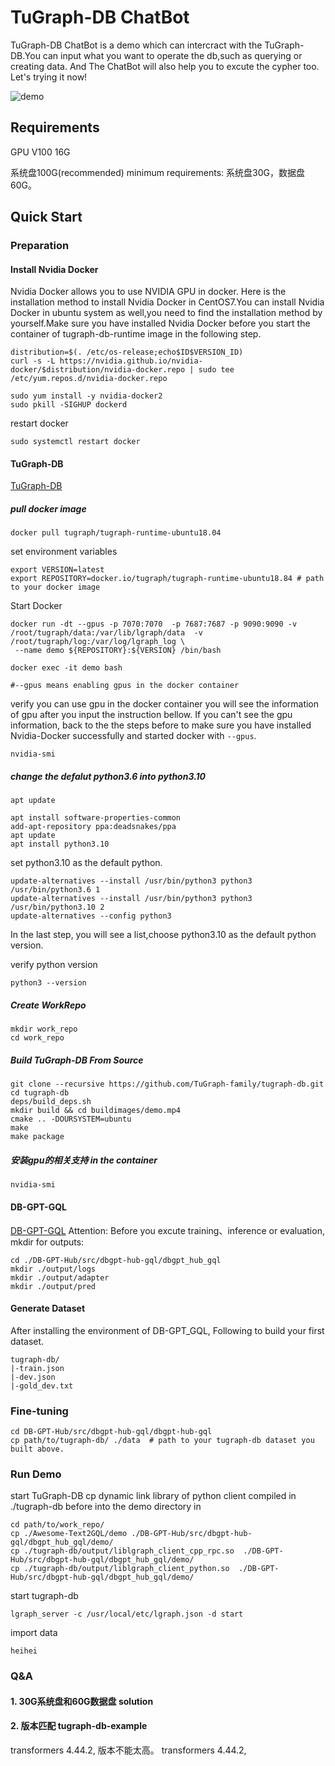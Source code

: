 # TuGraph-DB ChatBot

TuGraph-DB ChatBot is a demo which can intercract with the TuGraph-DB.You can input what you want to operate the db,such as querying or creating data. And The ChatBot will also help you to excute the cypher too. Let's trying it now!

![demo](https://github.com/Panghy1106/Awesome-Text2GQL/blob/dev_demo/images/demo.gif)

## Requirements

GPU V100 16G

系统盘100G(recommended) 
minimum requirements: 系统盘30G，数据盘60G。

## Quick Start

### Preparation

#### Install Nvidia Docker
Nvidia Docker allows you to use NVIDIA GPU in docker.
Here is the installation method to install Nvidia Docker in CentOS7.You can install Nvidia Docker in ubuntu system as well,you need to find the installation method by yourself.Make sure you have installed Nvidia Docker before you start the container of tugraph-db-runtime image in the following step.
```
distribution=$(. /etc/os-release;echo$ID$VERSION_ID)
curl -s -L https://nvidia.github.io/nvidia-docker/$distribution/nvidia-docker.repo | sudo tee /etc/yum.repos.d/nvidia-docker.repo

sudo yum install -y nvidia-docker2
sudo pkill -SIGHUP dockerd
```
restart docker
```
sudo systemctl restart docker
```

#### TuGraph-DB
[TuGraph-DB](https://github.com/TuGraph-family/tugraph-db)

##### pull docker image
```
docker pull tugraph/tugraph-runtime-ubuntu18.04
```
set environment variables
```
export VERSION=latest
export REPOSITORY=docker.io/tugraph/tugraph-runtime-ubuntu18.84 # path to your docker image
```
Start Docker
```
docker run -dt --gpus -p 7070:7070  -p 7687:7687 -p 9090:9090 -v /root/tugraph/data:/var/lib/lgraph/data  -v /root/tugraph/log:/var/log/lgraph_log \
 --name demo ${REPOSITORY}:${VERSION} /bin/bash

docker exec -it demo bash

#--gpus means enabling gpus in the docker container
```
verify you can use gpu in the docker container
you will see the information of gpu after you input the instruction bellow. If you can't see the gpu information, back to the the steps before to make sure you have installed Nvidia-Docker successfully and started docker with `--gpus`.
```
nvidia-smi
```
##### change the defalut python3.6 into python3.10
```
apt update
```

```
apt install software-properties-common
add-apt-repository ppa:deadsnakes/ppa
apt update
apt install python3.10
```
set python3.10 as the default python.
```
update-alternatives --install /usr/bin/python3 python3 /usr/bin/python3.6 1
update-alternatives --install /usr/bin/python3 python3 /usr/bin/python3.10 2
update-alternatives --config python3
```
In the last step, you will see a list,choose python3.10 as the default python version.

verify python version
```
python3 --version
```
##### Create WorkRepo
```
mkdir work_repo
cd work_repo
```

##### Build TuGraph-DB From Source
```
git clone --recursive https://github.com/TuGraph-family/tugraph-db.git
cd tugraph-db
deps/build_deps.sh
mkdir build && cd buildimages/demo.mp4
cmake .. -DOURSYSTEM=ubuntu
make
make package
```

##### 安装gpu的相关支持 in the container

```
nvidia-smi
```

#### DB-GPT-GQL
[DB-GPT-GQL](https://github.com/eosphoros-ai/DB-GPT-Hub/blob/main/src/dbgpt-hub-gql/)
Attention:
Before you excute training、inference or evaluation, mkdir for outputs:
```
cd ./DB-GPT-Hub/src/dbgpt-hub-gql/dbgpt_hub_gql
mkdir ./output/logs
mkdir ./output/adapter
mkdir ./output/pred
```

#### Generate Dataset
After installing the environment of DB-GPT_GQL,
Following to build your first dataset.
```
tugraph-db/
|-train.json
|-dev.json
|-gold_dev.txt
```

### Fine-tuning
```
cd DB-GPT-Hub/src/dbgpt-hub-gql/dbgpt-hub-gql
cp path/to/tugraph-db/ ./data  # path to your tugraph-db dataset you built above.
```

### Run Demo
start TuGraph-DB
cp dynamic link library of python client compiled in ./tugraph-db before into the demo directory in  
```
cd path/to/work_repo/
cp ./Awesome-Text2GQL/demo ./DB-GPT-Hub/src/dbgpt-hub-gql/dbgpt_hub_gql/demo/
cp ./tugraph-db/output/liblgraph_client_cpp_rpc.so  ./DB-GPT-Hub/src/dbgpt-hub-gql/dbgpt_hub_gql/demo/
cp ./tugraph-db/output/liblgraph_client_python.so  ./DB-GPT-Hub/src/dbgpt-hub-gql/dbgpt_hub_gql/demo/
```
start tugraph-db
```
lgraph_server -c /usr/local/etc/lgraph.json -d start
```
import data
```
heihei
```

### Q&A
#### 1. 30G系统盘和60G数据盘 solution
#### 2. 版本匹配 tugraph-db-example
transformers 4.44.2, 版本不能太高。
transformers 4.44.2,